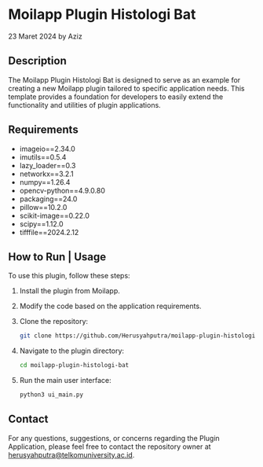 # Moilapp Plugin Histologi Bat

23 Maret 2024 by Aziz

## Description

The Moilapp Plugin Histologi Bat is designed to serve as an example for creating a new Moilapp plugin tailored to specific application needs. This template provides a foundation for developers to easily extend the functionality and utilities of plugin applications.

## Requirements

- imageio==2.34.0
- imutils==0.5.4
- lazy_loader==0.3
- networkx==3.2.1
- numpy==1.26.4
- opencv-python==4.9.0.80
- packaging==24.0
- pillow==10.2.0
- scikit-image==0.22.0
- scipy==1.12.0
- tifffile==2024.2.12

## How to Run | Usage

To use this plugin, follow these steps:

1. Install the plugin from Moilapp.
2. Modify the code based on the application requirements.
3. Clone the repository:

    ```bash
    git clone https://github.com/Herusyahputra/moilapp-plugin-histologi-bat.git
    ```

4. Navigate to the plugin directory:

    ```bash
    cd moilapp-plugin-histologi-bat
    ```

5. Run the main user interface:

    ```bash
    python3 ui_main.py
    ```

## Contact

For any questions, suggestions, or concerns regarding the Plugin Application, please feel free to contact the repository owner at [herusyahputra@telkomuniversity.ac.id](mailto:herusyahputra@telkomuniversity.ac.id).


